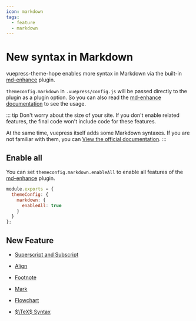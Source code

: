 ```yaml
---
icon: markdown
tags:
  - feature
  - markdown
---
```


# New syntax in Markdown

vuepress-theme-hope enables more syntax in Markdown via the built-in [md-enhance](https://vuepress-md-enhance.mrhope.site/) plugin.

`themeconfig.markdown` in `.vuepress/config.js` will be passed directly to the plugin as a plugin option. So you can also read the [md-enhance documentation](https://vuepress-md-enhance.mrhope.site/) to see the usage.

::: tip
Don't worry about the size of your site. If you don't enable related features, the final code won't include code for these features.

At the same time, vuepress itself adds some Markdown syntaxes. If you are not familiar with them, you can [View the official documentation](https://v1.vuepress.vuejs.org/guide/markdown.html).
:::

## Enable all

You can set `themeconfig.markdown.enableAll` to enable all features of the [md-enhance](https://vuepress-md-enhance.mrhope.site/) plugin.

```js {3-5}
module.exports = {
  themeConfig: {
    markdown: {
      enableAll: true
    }
  }
};
```

## New Feature

- [Superscript and Subscript](sup-sub.md)

- [Align](align.md)

- [Footnote](footnote.md)

- [Mark](mark.md)

- [Flowchart](flowchart.md)

- [$\TeX$ Syntax](tex.md)
